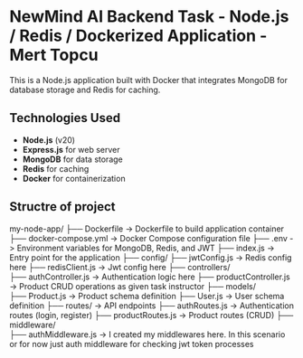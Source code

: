 # NewMind AI Backend Task - Node.js / Redis / Dockerized Application - Mert Topcu

This is a Node.js application built with Docker that integrates MongoDB for database storage and Redis for caching.

## Technologies Used

- **Node.js** (v20)
- **Express.js** for web server
- **MongoDB** for data storage
- **Redis** for caching
- **Docker** for containerization

## Structre of project
my-node-app/
├── Dockerfile               -> Dockerfile to build application container
├── docker-compose.yml       -> Docker Compose configuration file
├── .env                     -> Environment variables for MongoDB, Redis, and JWT
├── index.js                 -> Entry point for the application
├── config/
    ├── jwtConfig.js         -> Redis config here
    ├── redisClient.js       -> Jwt config here 
├── controllers/         
    ├── authController.js    -> Authentication logic here
    ├── productController.js -> Product CRUD operations as given task instructor
├── models/              
    ├── Product.js           -> Product schema definition
    ├── User.js              -> User schema definition
├── routes/                  -> API endpoints
    ├── authRoutes.js        -> Authentication routes (login, register)
    ├── productRoutes.js     -> Product routes (CRUD)
├── middleware/              
    ├── authMiddleware.js    -> I created my middlewares here. In this scenario or for now just auth middleware for checking jwt token processes

